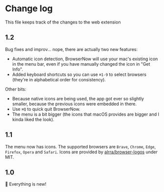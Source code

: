 # Change log

This file keeps track of the changes to the web extension

## 1.2

Bug fixes and improv... nope, there are actually two new features:

- Automatic icon detection, BrowserNow will use your mac's existing icon in the menu bar, even if you have manually changed the icon in "Get Info".
- Added keyboard shortcuts so you can use `⌘1-9` to select browsers (they're in alphabetical order for consistency).

Other bits:

- Because native icons are being used, the app got ever so slightly smaller, because the previous icons were embedded in there.
- Use `⌘Q` to quick quit BrowserNow.
- The menu is a bit bigger (the icons that macOS provides are bigger and I kinda liked the look).

## 1.1

The menu now has icons. The supported browsers are
`Brave`, `Chrome`, `Edge`, `Firefox`, `Opera` and `Safari`.
Icons are provided by
[alrra/browser-logos](https://github.com/alrra/browser-logos)
under MIT.

## 1.0

🎉 Everything is new!
